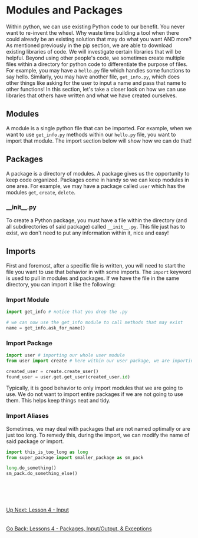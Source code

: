 # Modules and Packages
Within python, we can use existing Python code to our benefit. You never want to re-invent the wheel. Why waste time
building a tool when there could already be an existing solution that may do what you want AND more? As mentioned previously
in the pip section, we are able to download existing libraries of code. We will investigate certain libraries that will
be helpful. Beyond using other people's code, we sometimes create multiple files within a directory for python code to
differentiate the purpose of files. For example, you may have a `hello.py` file which handles some functions to say hello.
Similarly, you may have another file, `get_info.py`, which does other things like asking for the user to input a name and pass that
name to other functions! In this section, let's take a closer look on how we can use libraries that others have written 
and what we have created ourselves.

## Modules
A module is a single python file that can be imported. For example, when we want to use `get_info.py` methods within our
`hello.py` file, you want to import that module. The import section below will show how we can do that!

## Packages
A package is a directory of modules. A package gives us the opportunity to keep code organized. Packages come in handy 
so we can keep modules in one area. For example, we may have a package called `user` which has the modules `get`,
`create`, `delete`. 

### \_\_init__.py
To create a Python package, you must have a file within the directory (and all subdirectories of said package) called
`__init__.py`. This file just has to exist, we don't need to put any information within it, nice and easy!

## Imports
First and foremost, after a specific file is written, you will need to start the file you want to use that behavior in
with some imports. The `import` keyword is used to pull in modules and packages. If we have the file in the same directory,
you can import it like the following:

### Import Module 
```python
import get_info # notice that you drop the .py

# we can now use the get_info module to call methods that may exist
name = get_info.ask_for_name()
```

### Import Package
```python
import user # importing our whole user module
from user import create # here within our user package, we are importing create

created_user = create.create_user()
found_user = user.get.get_user(created_user.id)
```
Typically, it is good behavior to only import modules that we are going to use. We do not want to import entire packages
if we are not going to use them. This helps keep things neat and tidy.

### Import Aliases
Sometimes, we may deal with packages that are not named optimally or are just too long. To remedy this, during the import,
we can modify the name of said package or import.

```python
import this_is_too_long as long
from super_package import smaller_package as sm_pack

long.do_something()
sm_pack.do_something_else()
```

\
\
\
\
[Up Next: Lesson 4 - Input](input.md)
\
\
\
[Go Back: Lessons 4 - Packages, Input/Output, & Exceptions](README.md)